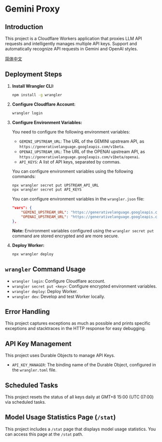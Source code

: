 # Gemini Proxy

## Introduction

This project is a Cloudflare Workers application that proxies LLM API requests and intelligently manages multiple API keys.
Support and automatically recognize API requests in Gemini and OpenAI styles.

[简体中文](/docs/README_zh-CN.md)

## Deployment Steps

1.  **Install Wrangler CLI:**

    ```bash
    npm install -g wrangler
    ```

2.  **Configure Cloudflare Account:**

    ```bash
    wrangler login
    ```

3.  **Configure Environment Variables:**

    You need to configure the following environment variables:

    *   `GEMINI_UPSTREAM_URL`: The URL of the GEMINI upstream API, as `https://generativelanguage.googleapis.com/v1beta`.
    *   `OPENAI_UPSTREAM_URL`: The URL of the OPENAI upstream API, as `https://generativelanguage.googleapis.com/v1beta/openai`.
    *   `API_KEYS`: A list of API keys, separated by commas.

    You can configure environment variables using the following commands:

    ```bash
    npx wrangler secret put UPSTREAM_API_URL
    npx wrangler secret put API_KEYS
    ```

    You can configure environment variables in the `wrangler.json` file:

    ```json
    "vars": {
        "GEMINI_UPSTREAM_URL": "https://generativelanguage.googleapis.com/v1beta",
        "OPENAI_UPSTREAM_URL": "https://generativelanguage.googleapis.com/v1beta/openai",
    },
    ```

    **Note:** Environment variables configured using the `wrangler secret put` command are stored encrypted and are more secure.

4.  **Deploy Worker:**

    ```bash
    npx wrangler deploy
    ```

## `wrangler` Command Usage

*   `wrangler login`: Configure Cloudflare account.
*   `wrangler secret put <key>`: Configure encrypted environment variables.
*   `wrangler deploy`: Deploy Worker.
*   `wrangler dev`: Develop and test Worker locally.

## Error Handling

This project captures exceptions as much as possible and prints specific exceptions and stacktraces in the HTTP response for easy debugging.

## API Key Management

This project uses Durable Objects to manage API Keys.

*   `API_KEY_MANAGER`: The binding name of the Durable Object, configured in the `wrangler.toml` file.

## Scheduled Tasks

This project resets the status of all keys daily at GMT+8 15:00 (UTC 07:00) via scheduled tasks.

## Model Usage Statistics Page (`/stat`)

This project includes a `/stat` page that displays model usage statistics. You can access this page at the `/stat` path.